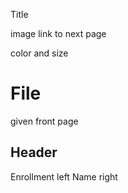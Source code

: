Title

image 
link to next page

color and size  

# File
given front page
## Header 
Enrollment left
Name right


